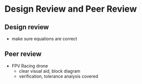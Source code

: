 # Design Review and Peer Review

## Design review

- make sure equations are correct

## Peer review

- FPV Racing drone
  - clear visual aid, block diagram
  - verification, tolerance analysis covered

